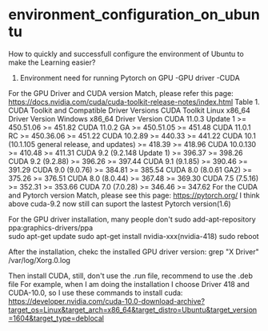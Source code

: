 # environment_configuration_on_ubuntu

How to quickly and successfull configure the environment of Ubuntu to make the Learning easier?
1. Environment need for running Pytorch on GPU
  -GPU driver
  -CUDA
  
  For the GPU Driver and CUDA version Match, please refer this page: https://docs.nvidia.com/cuda/cuda-toolkit-release-notes/index.html
    Table 1. CUDA Toolkit and Compatible Driver Versions CUDA Toolkit 	Linux x86_64 Driver Version 	Windows x86_64 Driver Version
    CUDA 11.0.3 Update 1 	>= 450.51.06 	>= 451.82
    CUDA 11.0.2 GA 	>= 450.51.05 	>= 451.48
    CUDA 11.0.1 RC 	>= 450.36.06 	>= 451.22
    CUDA 10.2.89 	>= 440.33 	>= 441.22
    CUDA 10.1 (10.1.105 general release, and updates) 	>= 418.39 	>= 418.96
    CUDA 10.0.130 	>= 410.48 	>= 411.31
    CUDA 9.2 (9.2.148 Update 1) 	>= 396.37 	>= 398.26
    CUDA 9.2 (9.2.88) 	>= 396.26 	>= 397.44
    CUDA 9.1 (9.1.85) 	>= 390.46 	>= 391.29
    CUDA 9.0 (9.0.76) 	>= 384.81 	>= 385.54
    CUDA 8.0 (8.0.61 GA2) 	>= 375.26 	>= 376.51
    CUDA 8.0 (8.0.44) 	>= 367.48 	>= 369.30
    CUDA 7.5 (7.5.16) 	>= 352.31 	>= 353.66
    CUDA 7.0 (7.0.28) 	>= 346.46 	>= 347.62
  For the CUDA and Pytorch version Match, please see this page:
  https://pytorch.org/
  I think above cuda-9.2 now still can suport the lastest Pytorch version(1.6)
  
  For the GPU driver installation, many people don't 
  sudo add-apt-repository ppa:graphics-drivers/ppa  
  sudo apt-get update
  sudo apt-get install nvidia-xxx(nvidia-418)
  sudo reboot
  
  After the installation, chekc the installed GPU driver version:
  grep "X Driver" /var/log/Xorg.0.log
  
  Then install CUDA, still, don't use the .run file,  recommend to use the .deb file
  For example, when I am doing the installation I choose Driver 418 and CUDA-10.0, so I use these commands to install cuda:
  https://developer.nvidia.com/cuda-10.0-download-archive?target_os=Linux&target_arch=x86_64&target_distro=Ubuntu&target_version=1604&target_type=deblocal
  
  
  
  
  
